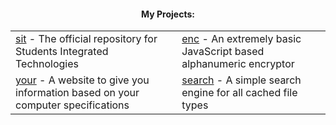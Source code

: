 <div align="center">
    <h4 align="center">My Projects:</h4>
    <table align="center">
        <tr>
            <td><a href="https://8pairs.github.io/sit">sit</a> - The official repository for Students Integrated Technologies</td>
            <td><a href="https://8pairs.github.io/enc/enc">enc</a> - An extremely basic JavaScript based alphanumeric encryptor</td>
        </tr>
        <tr>
            <td><a href="https://8pairs.github.io/">your</a> - A website to give you information based on your computer specifications </td>
            <td><a href="https://8pairs.github.io/search/search">search</a> - A simple search engine for all cached file types</td>
        </tr>
        </table>
</div>
